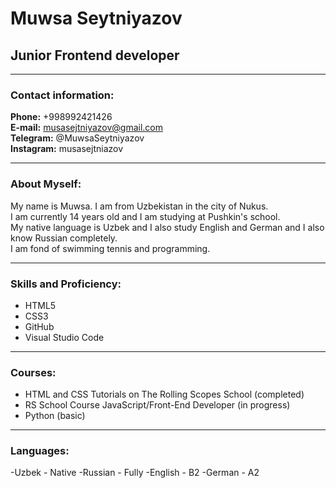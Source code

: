 # Muwsa Seytniyazov
## Junior Frontend developer

******

### Contact information:

**Phone:** +998992421426<br>
**E-mail:** musasejtniyazov@gmail.com<br>
**Telegram:** @MuwsaSeytniyazov<br>
**Instagram:** musasejtniazov<br>

******

### About Myself:

My name is Muwsa. I am from Uzbekistan in the city of Nukus.<br>
I am currently 14 years old and I am studying at Pushkin's school.<br> 
My native language is Uzbek and I also study English and German and I also know Russian completely.<br> 
I am fond of swimming tennis and programming.<br>

******

### Skills and Proficiency:

- HTML5
- CSS3
- GitHub
- Visual Studio Code

******

### Courses:

- HTML and CSS Tutorials on The Rolling Scopes School (completed)
- RS School Course JavaScript/Front-End Developer (in progress)
- Python (basic)

******

### Languages:

-Uzbek \- Native
-Russian \- Fully
-English \- B2
-German \- A2



